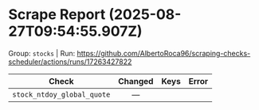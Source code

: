 # Scrape Report (2025-08-27T09:54:55.907Z)

Group: `stocks`  |  Run: https://github.com/AlbertoRoca96/scraping-checks-scheduler/actions/runs/17263427822

| Check | Changed | Keys | Error |
|---|:---:|:--|:--|
| `stock_ntdoy_global_quote` | — |  |  |

